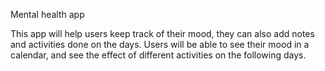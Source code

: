 Mental health app

This app will help users keep track of their mood, they can also add notes and activities done on the days.
Users will be able to see their mood in a calendar, and see the effect of different activities on the following days.
